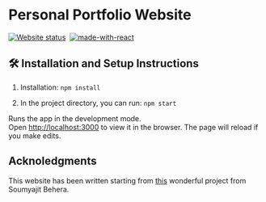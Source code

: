 # Personal Portfolio Website

[![Website status](https://img.shields.io/website-up-down-green-red/https/mspronesti.github.io.svg?label=Website%20status)](https://mspronesti.github.io)&nbsp;
[![made-with-react](https://img.shields.io/badge/Made%20with-React-orange.svg)](http://commonmark.org)

## 🛠 Installation and Setup Instructions

1. Installation: `npm install`

2. In the project directory, you can run: `npm start`

Runs the app in the development mode.\
Open [http://localhost:3000](http://localhost:3000) to view it in the browser.
The page will reload if you make edits.


## Acknoledgments

This website has been written starting from [this](https://github.com/soumyajit4419/Portfolio) wonderful project from Soumyajit Behera.